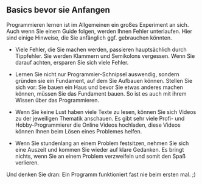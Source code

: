 ## Basics bevor sie Anfangen

Programmieren lernen ist im Allgemeinen ein großes Experiment an sich. Auch wenn Sie einem Guide folgen, werden Ihnen Fehler unterlaufen. 
Hier sind einige Hinweise, die Sie anfänglich ggf. gebrauchen könnten.

* Viele Fehler, die Sie machen werden, passieren hauptsächlich durch Tippfehler. Sie werden Klammern und Semikolons vergessen. Wenn Sie darauf achten, ersparen Sie sich viele Fehler.

* Lernen Sie nicht nur Programmier-Schnipsel auswendig, sondern gründen sie ein Fundament, auf dem Sie Aufbauen können. Stellen Sie sich vor: Sie bauen ein Haus und bevor Sie etwas anderes machen können, müssen Sie das Fundament bauen. So ist es auch mit ihrem Wissen über das Programmieren.

* Wenn Sie keine Lust haben viele Texte zu lesen, können Sie sich Videos zu der jeweiligen Thematik anschauen. Es gibt sehr viele Profi- und Hobby-Programmierer die Online Videos hochladen, diese Videos können Ihnen beim Lösen eines Problemes helfen.

* Wenn Sie stundenlang an einem Problem festsitzen, nehmen Sie sich eine Auszeit und kommen Sie wieder auf klare Gedanken. Es bringt nichts, wenn Sie an einem Problem verzweifeln und somit den Spaß verlieren.


Und denken Sie dran: Ein Programm funktioniert fast nie beim ersten mal. ;)

 
